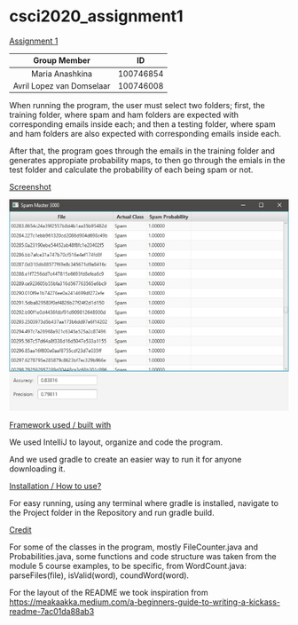 # csci2020_assignment1
<ins>Assignment 1 </ins>

| Group Member               | ID         |
|:--------------------------:|:----------:|
| Maria Anashkina            | 100746854  |
| Avril Lopez van Domselaar  | 100746008  |

When running the program, the user must select two folders; first, the training folder, where spam and ham folders are expected with corresponding emails inside each; and then a testing folder, where spam and ham folders are also expected with corresponding emails inside each.

After that, the program goes through the emails in the training folder and generates appropiate probability maps, to then go through the emials in the test folder and calculate the probability of each being spam or not.


<ins>Screenshot</ins>

![Alt text](screenshot.jpg?raw=true "Screenshot")

<ins>Framework used / built with</ins>

We used IntelliJ to layout, organize and code the program.

And we used gradle to create an easier way to run it for anyone downloading it.

<ins>Installation / How to use?</ins>

For easy running, using any terminal where gradle is installed, navigate to the Project folder in the Repository and run gradle build.

<ins>Credit</ins>

For some of the classes in the program, mostly FileCounter.java and Probabilities.java, some functions and code structure was taken from the module 5 course examples, to be specific, from WordCount.java: parseFiles(file), isValid(word), coundWord(word).

For the layout of the README we took inspiration from https://meakaakka.medium.com/a-beginners-guide-to-writing-a-kickass-readme-7ac01da88ab3

